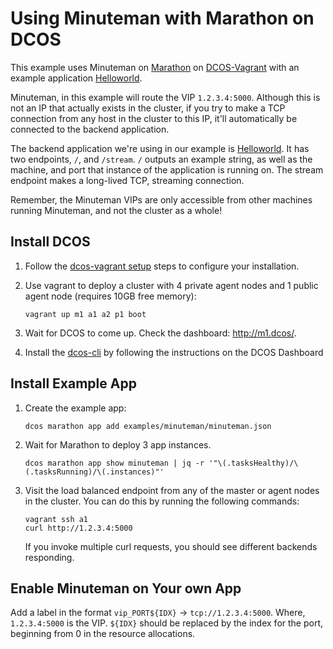 # Using Minuteman with Marathon on DCOS

This example uses Minuteman on [Marathon](https://mesosphere.github.io/marathon/) on [DCOS-Vagrant](https://github.com/mesosphere/dcos-vagrant) with an example application [Helloworld](https://github.com/mesosphere/helloworld).

Minuteman, in this example will route the VIP `1.2.3.4:5000`. Although this is not an IP that actually exists in the cluster, if you try to make a TCP connection from any host in the cluster to this IP, it'll automatically be connected to the backend application.

The backend application we're using in our example is [Helloworld](https://github.com/mesosphere/helloworld). It has two endpoints, `/`, and `/stream`. `/` outputs an example string, as well as the machine, and port that instance of the application is running on. The stream endpoint makes a long-lived TCP, streaming connection.

Remember, the Minuteman VIPs are only accessible from other machines running Minuteman, and not the cluster as a whole!

## Install DCOS

1. Follow the [dcos-vagrant setup](https://github.com/mesosphere/dcos-vagrant#setup) steps to configure your installation.
1. Use vagrant to deploy a cluster with 4 private agent nodes and 1 public agent node (requires 10GB free memory):

    ```
    vagrant up m1 a1 a2 p1 boot
    ```
1. Wait for DCOS to come up. Check the dashboard: <http://m1.dcos/>.
1. Install the [dcos-cli](https://github.com/mesosphere/dcos-cli) by following the instructions on the DCOS Dashboard



## Install Example App

1. Create the example app:

    ```
    dcos marathon app add examples/minuteman/minuteman.json
    ```
1. Wait for Marathon to deploy 3 app instances.

    ```
    dcos marathon app show minuteman | jq -r '"\(.tasksHealthy)/\(.tasksRunning)/\(.instances)"'
    ```
1. Visit the load balanced endpoint from any of the master or agent nodes in the cluster.
You can do this by running the following commands:

	```
	vagrant ssh a1
	curl http://1.2.3.4:5000
	```
	If you invoke multiple curl requests, you should see different backends responding.


## Enable Minuteman on Your own App
Add a label in the format `vip_PORT${IDX}` -> `tcp://1.2.3.4:5000`. Where, `1.2.3.4:5000` is the VIP. `${IDX}` should be replaced by the index for the port, beginning from 0 in the resource allocations. 